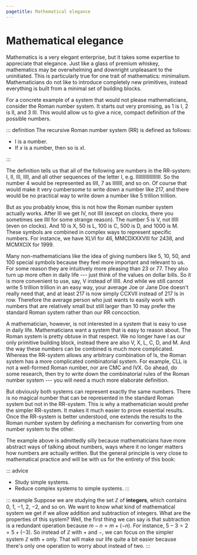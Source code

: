 ```yaml
---
pagetitle: Mathematical elegance
---
```


# Mathematical elegance

Mathematics is a very elegant enterprise, but it takes some expertise to appreciate that elegance.
Just like a glass of premium whiskey, mathematics may be overwhelming and downright unpleasant to the uninitiated.
This is particularly true for one trait of mathematics: minimalism.
Mathematicians do not like to introduce completely new primitives, instead everything is built from a minimal set of building blocks.

For a concrete example of a system that would not please mathematicians, consider the Roman number system.
It starts out very promising, as 1 is I, 2 is II, and 3 III.
This would allow us to give a nice, compact definition of the possible numbers.

::: definition
The recursive Roman number system (RR) is defined as follows:

- I is a number.
- If $x$ is a number, then so is $x$I.

:::

The definition tells us that all of the following are numbers in the RR-system: I, II, III, IIII, and all other sequences of the letter I, e.g. IIIIIIIIIIIIIIIIII.
So the number 4 would be represented as IIII, 7 as IIIIIII, and so on.
Of course that would make it very cumbersome to write down a number like 217, and there would be no practical way to write down a number like 5 trillion trillion. 

But as you probably know, this is not how the Roman number system actually works. 
After III we get IV, not IIII (except on clocks, there you sometimes see IIII for some strange reason).
The number 5 is V, not IIIII (even on clocks).
And
10 is X,
50 is L,
100 is C,
500 is D,
and
1000 is M.
These symbols are combined in complex ways to represent specific numbers.
For instance, we have XLVI for 46, MMCDXXXVIII for 2438, and MCMXCIX for 1999.

Many non-mathematicians like the idea of giving numbers like 5, 10, 50, and 100 special symbols because they feel more important and relevant to us.
For some reason they are intuitively more pleasing than 23 or 77.
They also turn up more often in daily life --- just think of the values on dollar bills.
So it is more convenient to use, say, V instead of IIIII.
And while we still cannot write 5 trillion trillion in an easy way, your average Joe or Jane Doe doesn't really need that, and at least 217 is now simply CCXVII instead of 217 Is in row.
Therefore the average person who just wants to easily work with numbers that are relatively small but still larger than 10 may prefer the standard Roman system rather than our RR concoction.

A mathematician, however, is not interested in a system that is easy to use in daily life.
Mathematicians want a system that is easy to reason about.
The Roman system is pretty obtuse in that respect.
We no longer have I as our only primitive building block, instead there are also V, X, L, C, D, and M.
And the way these numbers can be combined is much more complicated.
Whereas the RR-system allows any arbitrary combination of Is, the Roman system has a more complicated combinatorial system.
For example, CLL is not a well-formed Roman number, nor are CMC and IVX.
Go ahead, do some research, then try to write down the combinatorial rules of the Roman number system --- you will need a much more elaborate definition.

But obviously both systems can represent exactly the same numbers.
There is no magical number that can be represented in the standard Roman system but not in the RR-system.
This is why a mathematician would prefer the simpler RR-system.
It makes it much easier to prove essential results.
Once the RR-system is better understood, one extends the results to the Roman number system by defining a mechanism for converting from one number system to the other.

The example above is admittedly silly because mathematicians have more abstract ways of talking about numbers, ways where it no longer matters how numbers are actually written.
But the general principle is very close to mathematical practice and will be with us for the entirety of this book:

::: advice
- Study simple systems.
- Reduce complex systems to simple systems.
:::

::: example
Suppose we are studying the set $\mathbb{Z}$ of **integers**, which contains $0$, $1$, $-1$, $2$, $-2$, and so on.
We want to know what kind of mathematical system we get if we allow addition and subtraction of integers.
What are the properties of this system?
Well, the first thing we can say is that subtraction is a redundant operation because $m - n = m + (-n)$.
For instance, $5 - 3 = 2 = 5 + (-3)$.
So instead of $\mathbb{Z}$ with $+$ and $-$, we can focus on the simpler system $\mathbb{Z}$ with $+$ only.
That will make our life quite a bit easier because there's only one operation to worry about instead of two.
:::
